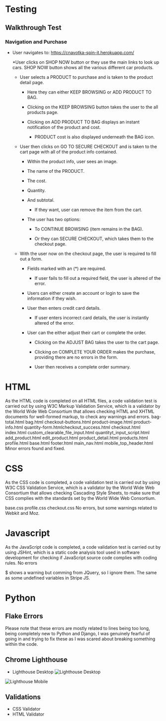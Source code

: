 # Testing

## Walkthrough Test

### Navigation and Purchase

* User navigates to: https://cnavotka-spin-it.herokuapp.com/

    *User clicks on SHOP NOW button or they use the main links to look up cars.
        SHOP NOW button shows all the various different car products.

    * User selects a PRODUCT to purchase and is taken to the product detail page.

        * Here they can either KEEP BROWSING or ADD PRODUCT TO BAG.

        * Clicking on the KEEP BROWSING button takes the user to the all products page.

        * Clicking on ADD PRODUCT TO BAG displays an instant notification of the product and cost.
            * PRODUCT cost is also displayed underneath the BAG icon.

    * User then clicks on GO TO SECURE CHECKOUT and is taken to the cart page with all of the product info contained.

        * Within the product info, user sees an image.

        * The name of the PRODUCT.

        * The cost.

        * Quantity.

        * And subtotal.
            * If they want, user can remove the item from the cart.

        * The user has two options:

            * To CONTINUE BROWSING (item remains in the BAG).

            * Or they can SECURE CHECKOUT, which takes them to the checkout page.

    * With the user now on the checkout page, the user is required to fill out a form.

        * Fields marked with an (*) are required.
            * If user fails to fill out a required field, the user is altered of the error.

        * Users can either create an account or login to save the information if they wish.

        * User then enters credit card details.
            * If user enters incorrect card details, the user is instantly altered of the error.

        * User can the either adjust their cart or complete the order.

            * Clicking on the ADJUST BAG takes the user to the cart page.

            * Clicking on COMPLETE YOUR ORDER makes the purchase, providing there are no errors in the form.

            * User then receives a complete order summary.

# HTML

As the HTML code is completed on all HTML files, a code validation test is carried out by using W3C Markup Validation Service, which is a validator by the World Wide Web Consortium that allows checking HTML and XHTML documents for well-formed markup, to check any warnings and errors.
bag-total.html
bag.html
checkout-buttons.html
product-image.html
product-info.html
quantity-form.htmlcheckout_success.html
checkout.html
index.html
custom_clearable_file_input.html
quantityt_input_script.html
add_product.html
edit_product.html
product_detail.html
products.html
profile.html
base.html
footer.html
main_nav.html
mobile_top_header.html
Minor errors found and fixed.


# CSS 

As the CSS code is completed, a code validation test is carried out by using W3C CSS Validation Service, which is a validator by the World Wide Web Consortium that allows checking Cascading Style Sheets, to make sure that CSS complies with the standards set by the World Wide Web Consortium.

base.css profile.css checkout.css 
No errors, but some warnings related to Webkit and Moz.

# Javascript

As the JavaScript code is completed, a code validation test is carried out by using JSHint, which is a static code analysis tool used in software development for checking if JavaScript source code complies with coding rules.
No errors

$ shows a warning but comming from JQuery, so I ignore them. The same as some undefined variables in Stripe JS.


# Python

## Flake Errors

Please note that these errors are mostly related to lines being too long, being completely new to Python and Django, I was genuinely fearful of going in and trying to fix these as I was scared about breaking something within the code.


## Chrome Lighthouse

* Lighthouse Desktop
![Lighthouse Desktop](https://github.com/cnavotka/spinit/blob/main/static/images/lighthouse-desktop.png)

![Lighthouse Mobile](https://github.com/cnavotka/spinit/blob/main/static/images/lighthouse-mobile.png)


## Validations

* CSS Validator 
* HTML Validator

